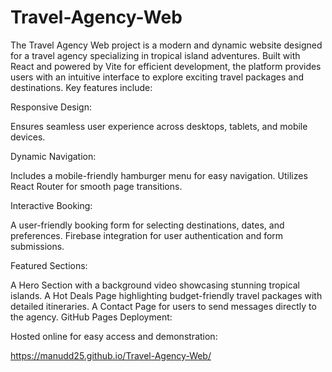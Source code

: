 # Travel-Agency-Web

The Travel Agency Web project is a modern and dynamic website designed for a travel agency specializing in tropical island adventures. Built with React and powered by Vite for efficient development, the platform provides users with an intuitive interface to explore exciting travel packages and destinations. Key features include:

Responsive Design:

Ensures seamless user experience across desktops, tablets, and mobile devices.

Dynamic Navigation:

Includes a mobile-friendly hamburger menu for easy navigation.
Utilizes React Router for smooth page transitions.

Interactive Booking:

A user-friendly booking form for selecting destinations, dates, and preferences.
Firebase integration for user authentication and form submissions.

Featured Sections:

A Hero Section with a background video showcasing stunning tropical islands.
A Hot Deals Page highlighting budget-friendly travel packages with detailed itineraries.
A Contact Page for users to send messages directly to the agency.
GitHub Pages Deployment:

Hosted online for easy access and demonstration:

https://manudd25.github.io/Travel-Agency-Web/
